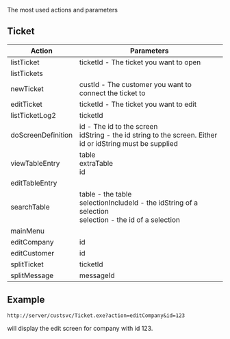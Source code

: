 <properties date="2016-06-24"
/>

The most used actions and parameters

Ticket
------

| Action               | Parameters                                   |
|----------------------|----------------------------------------------|
| listTicket | ticketId - The ticket you want to open | 
| listTickets| | 
| newTicket | custId - The customer you want to connect the ticket to| 
| editTicket | ticketId - The ticket you want to edit | 
| listTicketLog2 | ticketId | 
| doScreenDefinition | id - The id to the screen<br>idString - the id string to the screen. Either id or idString must be supplied | 
| viewTableEntry |  table <br> extraTable <br> id| 
| editTableEntry| | 
| searchTable | table - the table <br> selectionIncludeId - the idString of a selection<br>selection - the id of a selection| 
| mainMenu| |  
| editCompany | id | 
| editCustomer | id | 
| splitTicket | ticketId | 
| splitMessage| messageId | 

Example
-------

`http://server/custsvc/Ticket.exe?action=editCompany&id=123`

will display the edit screen for company with id 123.
